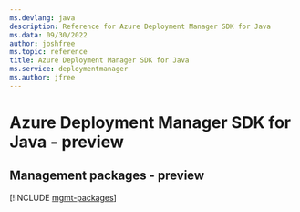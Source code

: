 ```yaml
---
ms.devlang: java
description: Reference for Azure Deployment Manager SDK for Java
ms.data: 09/30/2022
author: joshfree
ms.topic: reference
title: Azure Deployment Manager SDK for Java
ms.service: deploymentmanager
ms.author: jfree
---
```

# Azure Deployment Manager SDK for Java - preview

## Management packages - preview
[!INCLUDE [mgmt-packages](deployment-manager-mgmt-index.md)]